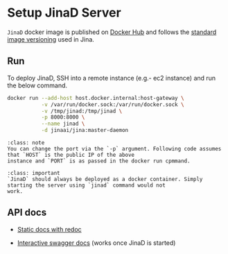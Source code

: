# Setup JinaD Server

`JinaD` docker image is published
on [Docker Hub](https://hub.docker.com/r/jinaai/jina/tags?page=1&ordering=last_updated&name=-daemon) and follows
the [standard image versioning](https://github.com/jina-ai/jina/blob/master/RELEASE.md#docker-image-versioning) used in
Jina.

## Run

To deploy JinaD, SSH into a remote instance (e.g.- ec2 instance) and run the below command.

```bash
docker run --add-host host.docker.internal:host-gateway \
           -v /var/run/docker.sock:/var/run/docker.sock \
           -v /tmp/jinad:/tmp/jinad \
           -p 8000:8000 \
           --name jinad \
           -d jinaai/jina:master-daemon
```

````{admonition} Note
:class: note
You can change the port via the `-p` argument. Following code assumes that `HOST` is the public IP of the above
instance and `PORT` is as passed in the docker run cpmmand.
````

````{admonition} Important
:class: important
`JinaD` should always be deployed as a docker container. Simply starting the server using `jinad` command would not
work.
````

## API docs

- [Static docs with redoc](https://api.jina.ai/daemon/)

- [Interactive swagger docs](http://localhost:8000/docs) (works once JinaD is started)
